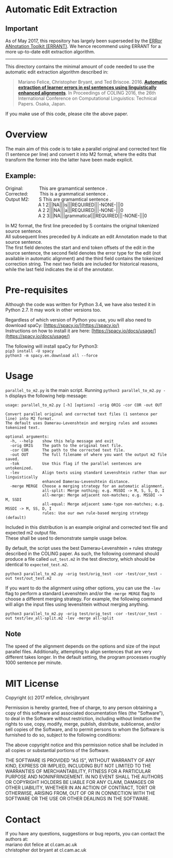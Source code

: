 # Automatic Edit Extraction

## Important

As of May 2017, this repository has largely been superseded by the [ERRor ANnotation Toolkit (ERRANT)](https://github.com/chrisjbryant/errant). We hence recommend using ERRANT for a more up-to-date edit extraction algorithm.

***

This directory contains the minimal amount of code needed to use the automatic edit extraction algorithm described in:

> Mariano Felice, Christopher Bryant, and Ted Briscoe. 2016. [**Automatic extraction of learner errors in esl sentences using linguistically enhanced alignments**](http://aclweb.org/anthology/C/C16/C16-1079.pdf). In Proceedings of COLING 2016, the 26th International Conference on Computational Linguistics: Technical Papers. Osaka, Japan.

If you make use of this code, please cite the above paper.

# Overview

The main aim of this code is to take a parallel original and corrected text file (1 sentence per line) and convert it into M2 format, where the edits that transform the former into the latter have been made explicit.

## Example:  
Original: &emsp;&emsp;&emsp; This are gramamtical sentence .  
Corrected: &emsp;&emsp; This is a grammatical sentence .  
Output M2: &emsp;&nbsp;&nbsp; S This are gramamtical sentence .  
&emsp;&emsp;&emsp;&emsp;&emsp;&emsp;&emsp; A 1 2|||NA|||is|||REQUIRED|||-NONE-|||0  
&emsp;&emsp;&emsp;&emsp;&emsp;&emsp;&emsp; A 2 2|||NA|||a|||REQUIRED|||-NONE-|||0  	
&emsp;&emsp;&emsp;&emsp;&emsp;&emsp;&emsp; A 2 3|||NA|||grammatical|||REQUIRED|||-NONE-|||0  

In M2 format, the first line preceded by S contains the original tokenized source sentence.  
All subsequent lines preceded by A indicate an edit Annotation made to that source sentence.  
The first field denotes the start and end token offsets of the edit in the source sentence, the second field denotes the error type for the edit (not available in automatic alignment) and the third field contains the tokenized correction string. The next two fields are included for historical reasons, while the last field indicates the id of the annotator.

# Pre-requisites

Although the code was written for Python 3.4, we have also tested it in Python 2.7. It may work in other versions too.

Regardless of which version of Python you use, you will also need to download spaCy: [https://spacy.io/](https://spacy.io/)  
Instructions on how to install it are here: [https://spacy.io/docs/usage/](https://spacy.io/docs/usage/)

The following will install spaCy for Python3:  
`pip3 install -U spacy`  
`python3 -m spacy.en.download all --force`  

# Usage

`parallel_to_m2.py` is the main script. Running `python3 parallel_to_m2.py -h` displays the following help message:

```
usage: parallel_to_m2.py [-h] [options] -orig ORIG -cor COR -out OUT

Convert parallel original and corrected text files (1 sentence per line) into M2 format.
The default uses Damerau-Levenshtein and merging rules and assumes tokenized text.

optional arguments:
  -h, --help    show this help message and exit
  -orig ORIG    The path to the original text file.
  -cor COR      The path to the corrected text file.
  -out OUT      The full filename of where you want the output m2 file saved.
  -tok          Use this flag if the parallel sentences are untokenized.
  -lev          Align texts using standard Levenshtein rather than our linguistically 
                enhanced Damerau-Levenshtein distance.
  -merge MERGE  Choose a merging strategy for an automatic alignment.
                all-split: Merge nothing; e.g. MSSDI -> M, S, S, D, I
                all-merge: Merge adjacent non-matches; e.g. MSSDI -> M, SSDI
                all-equal: Merge adjacent same-type non-matches; e.g. MSSDI -> M, SS, D, I
                rules: Use our own rule-based merging strategy (default)
```

Included in this distribution is an example original and corrected text file and expected m2 output file.  
These shall be used to demonstrate sample usage below.

By default, the script uses the best Damerau-Levenshtein + rules strategy described in the COLING paper. As such, the following command should produce a file called `out_test.m2` in the test directory, which should be identical to `expected_test.m2`.

`python3 parallel_to_m2.py -orig test/orig_test -cor -test/cor_test -out test/out_test.m2`

If you want to do the alignment using other options, you can use the `-lev` flag to perform a standard Levenshtein and/or the `-merge MERGE` flag to choose a different merging strategy. For example, the following command will align the input files using levenshtein without merging anything.

`python3 parallel_to_m2.py -orig test/orig_test -cor -test/cor_test -out test/lev_all-split.m2 -lev -merge all-split`

## Note
The speed of the alignment depends on the options and size of the input parallel files. Additionally, attempting to align sentences that are very different takes longer. In the default setting, the program processes roughly 1000 sentence per minute. 

# MIT License

Copyright (c) 2017 mfelice, chrisjbryant

Permission is hereby granted, free of charge, to any person obtaining a copy
of this software and associated documentation files (the "Software"), to deal
in the Software without restriction, including without limitation the rights
to use, copy, modify, merge, publish, distribute, sublicense, and/or sell
copies of the Software, and to permit persons to whom the Software is
furnished to do so, subject to the following conditions:

The above copyright notice and this permission notice shall be included in all
copies or substantial portions of the Software.

THE SOFTWARE IS PROVIDED "AS IS", WITHOUT WARRANTY OF ANY KIND, EXPRESS OR
IMPLIED, INCLUDING BUT NOT LIMITED TO THE WARRANTIES OF MERCHANTABILITY,
FITNESS FOR A PARTICULAR PURPOSE AND NONINFRINGEMENT. IN NO EVENT SHALL THE
AUTHORS OR COPYRIGHT HOLDERS BE LIABLE FOR ANY CLAIM, DAMAGES OR OTHER
LIABILITY, WHETHER IN AN ACTION OF CONTRACT, TORT OR OTHERWISE, ARISING FROM,
OUT OF OR IN CONNECTION WITH THE SOFTWARE OR THE USE OR OTHER DEALINGS IN THE
SOFTWARE.

# Contact

If you have any questions, suggestions or bug reports, you can contact the authors at:  
mariano dot felice at cl.cam.ac.uk  
christopher dot bryant at cl.cam.ac.uk  



